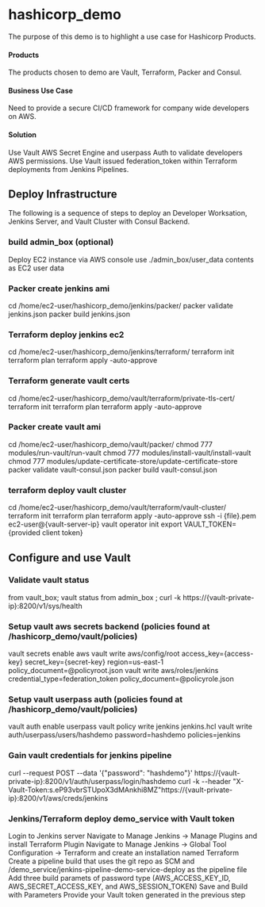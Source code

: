 # hashicorp_demo
The purpose of this demo is to highlight a use case for Hashicorp Products.  
#### Products
The products chosen to demo are Vault, Terraform, Packer and Consul.
#### Business Use Case
Need to provide a secure CI/CD framework for company wide developers on AWS. 
#### Solution
Use Vault AWS Secret Engine and userpass Auth to validate developers AWS permissions. Use Vault issued federation_token within Terraform deployments from Jenkins Pipelines. 

## Deploy Infrastructure
The following is a sequence of steps to deploy an Developer Worksation, Jenkins Server, and Vault Cluster with Consul Backend. 

### build admin_box (optional)
Deploy EC2 instance via AWS console
use ./admin_box/user_data contents as EC2 user data

### Packer create jenkins ami
cd /home/ec2-user/hashicorp_demo/jenkins/packer/
packer validate jenkins.json
packer build jenkins.json

### Terraform deploy jenkins ec2
cd /home/ec2-user/hashicorp_demo/jenkins/terraform/
terraform init
terraform plan
terraform apply -auto-approve

### Terraform generate vault certs
cd /home/ec2-user/hashicorp_demo/vault/terraform/private-tls-cert/
terraform init
terraform plan
terraform apply -auto-approve

### Packer create vault ami
cd /home/ec2-user/hashicorp_demo/vault/packer/
chmod 777 modules/run-vault/run-vault
chmod 777 modules/install-vault/install-vault
chmod 777 modules/update-certificate-store/update-certificate-store
packer validate vault-consul.json
packer build vault-consul.json

### terraform deploy vault cluster
cd /home/ec2-user/hashicorp_demo/vault/terraform/vault-cluster/
terraform init
terraform plan
terraform apply -auto-approve
ssh -i {file}.pem ec2-user@{vault-server-ip}
vault operator init
export VAULT_TOKEN={provided client token}


## Configure and use Vault

### Validate vault status
from vault_box; vault status
from admin_box ; curl -k https://{vault-private-ip}:8200/v1/sys/health

### Setup vault aws secrets backend (policies found at /hashicorp_demo/vault/policies)
vault secrets enable aws
vault write aws/config/root access_key={access-key} secret_key={secret-key} region=us-east-1 policy_document=@policyroot.json
vault write aws/roles/jenkins credential_type=federation_token policy_document=@policyrole.json

### Setup vault userpass auth (policies found at /hashicorp_demo/vault/policies)
vault auth enable userpass
vault policy write jenkins jenkins.hcl
vault write auth/userpass/users/hashdemo password=hashdemo policies=jenkins

### Gain vault credentials for jenkins pipeline
curl --request POST --data '{"password": "hashdemo"}' https://{vault-private-ip}:8200/v1/auth/userpass/login/hashdemo
curl -k --header "X-Vault-Token:s.eP93vbrSTUpoX3dMAnkhi8MZ"https://{vault-private-ip}:8200/v1/aws/creds/jenkins

### Jenkins/Terraform deploy demo_service with Vault token
Login to Jenkins server
Navigate to Manage Jenkins -> Manage Plugins and install Terraform Plugin
Navigate to Manage Jenkins -> Global Tool Configuration -> Terraform and create an installation named Terraform
Create a pipeline build that uses the git repo as SCM and /demo_service/jenkins-pipeline-demo-service-deploy as the pipeline file
Add three build paramets of password type (AWS_ACCESS_KEY_ID, AWS_SECRET_ACCESS_KEY, and AWS_SESSION_TOKEN)
Save and Build with Parameters
Provide your Vault token generated in the previous step
